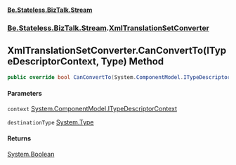 #### [Be.Stateless.BizTalk.Stream](README.md 'README')
### [Be.Stateless.BizTalk.Stream](Be.Stateless.BizTalk.Stream.md 'Be.Stateless.BizTalk.Stream').[XmlTranslationSetConverter](XmlTranslationSetConverter.md 'Be.Stateless.BizTalk.Stream.XmlTranslationSetConverter')

## XmlTranslationSetConverter.CanConvertTo(ITypeDescriptorContext, Type) Method

```csharp
public override bool CanConvertTo(System.ComponentModel.ITypeDescriptorContext context, System.Type destinationType);
```
#### Parameters

<a name='Be.Stateless.BizTalk.Stream.XmlTranslationSetConverter.CanConvertTo(System.ComponentModel.ITypeDescriptorContext,System.Type).context'></a>

`context` [System.ComponentModel.ITypeDescriptorContext](https://docs.microsoft.com/en-us/dotnet/api/System.ComponentModel.ITypeDescriptorContext 'System.ComponentModel.ITypeDescriptorContext')

<a name='Be.Stateless.BizTalk.Stream.XmlTranslationSetConverter.CanConvertTo(System.ComponentModel.ITypeDescriptorContext,System.Type).destinationType'></a>

`destinationType` [System.Type](https://docs.microsoft.com/en-us/dotnet/api/System.Type 'System.Type')

#### Returns
[System.Boolean](https://docs.microsoft.com/en-us/dotnet/api/System.Boolean 'System.Boolean')